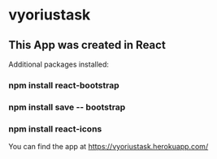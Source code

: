 # vyoriustask

## This App was created in React

Additional packages installed:

### npm install react-bootstrap
### npm install save -- bootstrap
### npm install react-icons 

You can find the app at https://vyoriustask.herokuapp.com/
